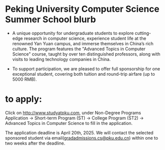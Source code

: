# Peking University Computer Science Summer School blurb

- A unique opportunity for undergraduate students to explore cutting-edge research in computer science, experience student life at the renowned Yan Yuan campus, and immerse themselves in China’s rich culture. The program features the "Advanced Topics in Computer Science" course, taught by over ten distinguished professors, along with visits to leading technology companies in China.

- To support participation, we are pleased to offer full sponsorship for one exceptional student, covering both tuition and round-trip airfare (up to 5000 RMB).

# to apply:

Click on http://www.studyatpku.com, under Non-Degree Programs Application -> Short-term Program (ST) -> College Program (ST2) -> Advanced Topics in Computer Science to fill in the application.

The application deadline is April 20th, 2025. We will contact the selected sponsored student via email(gradadmissions.cs@pku.edu.cn) within one to two weeks after the deadline. 
